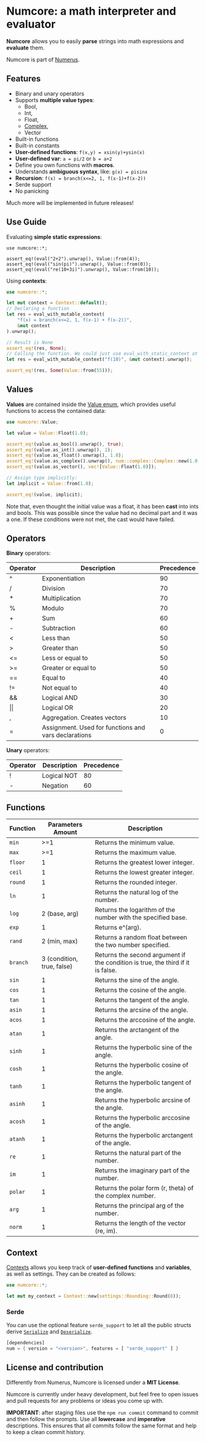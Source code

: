 
# Numcore: a math interpreter and evaluator
**Numcore** allows you to easily **parse** strings into math expressions
and **evaluate** them.

Numcore is part of [Numerus](https://github.com/BearToCode/Numerus).

## Features
* Binary and unary operators
* Supports **multiple value types**:
    * Bool,
    * Int,
    * Float,
    * [Complex](num::complex::Complex64),
    * Vector
* Built-in functions 
* Built-in constants
* **User-defined functions**: `f(x,y) = xsin(y)+ysin(x)`
* **User-defined var**: `a = pi/2` or `b = a+2`
* Define you own functions with **macros**.
* Understands **ambiguous syntax**, like: `g(x) = pisinx`
* **Recursion**: `f(x) = branch(x<=2, 1, f(x-1)+f(x-2))`
* Serde support
* No panicking

Much more will be implemented in future releases!

## Use Guide

Evaluating **simple static expressions**:
```
use numcore::*;

assert_eq!(eval("2+2").unwrap(), Value::from(4));
assert_eq!(eval("sin(pi)").unwrap(), Value::from(0));
assert_eq!(eval("re(10+3i)").unwrap(), Value::from(10));
```

Using **contexts**:

```rust
use numcore::*;

let mut context = Context::default();
// Declaring a function
let res = eval_with_mutable_context(
    "f(x) = branch(x<=2, 1, f(x-1) + f(x-2))",
    &mut context
).unwrap();

// Result is None
assert_eq!(res, None);
// Calling the function. We could just use eval_with_static_context at this point
let res = eval_with_mutable_context("f(10)", &mut context).unwrap();

assert_eq!(res, Some(Value::from(55)));
```

## Values
**Values** are contained inside the [Value enum](Value), which provides useful functions
to access the contained data:

```rust
use numcore::Value;

let value = Value::Float(1.0);

assert_eq!(value.as_bool().unwrap(), true);
assert_eq!(value.as_int().unwrap(), 1);
assert_eq!(value.as_float().unwrap(), 1.0);
assert_eq!(value.as_complex().unwrap(), num::complex::Complex::new(1.0, 0.0));
assert_eq!(value.as_vector(), vec![Value::Float(1.0)]);

// Assign type implicitly:
let implicit = Value::from(1.0);

assert_eq!(value, implicit);
```

Note that, even thought the initial value was a float, it has been **cast** into ints and bools. This
was possible since the value had no decimal part and it was a one. If these conditions were not
met, the cast would have failed.

## Operators
**Binary** operators:

| Operator | Description | Precedence |
|----------|-------------|------------|
| ^  | Exponentiation                                       | 90 |
| /  | Division                                             | 70 |
| *  | Multiplication                                       | 70 |
| %  | Modulo                                               | 70 |
| +  | Sum                                                  | 60 |
| -  | Subtraction                                          | 60 |
| <  | Less than                                            | 50 |
| >  | Greater than                                         | 50 |
| <= | Less or equal to                                     | 50 |
| >= | Greater or equal to                                  | 50 |
| == | Equal to                                             | 40 |
| != | Not equal to                                         | 40 |
| && | Logical AND                                          | 30 |
| &#124;&#124; | Logical OR                                 | 20 |
| ,  | Aggregation. Creates vectors                         | 10 |
| =  | Assignment. Used for functions and vars declarations | 0  |

**Unary** operators:

| Operator | Description | Precedence |
|----------|-------------|------------|
| ! | Logical NOT | 80 |
| - | Negation    | 60 |

## Functions

| Function | Parameters Amount          | Description                                                   |
|----------|----------------------------|---------------------------------------------------------------|
| `min`    | >=1                        | Returns the minimum value.                                    |
| `max`    | >=1                        | Returns the maximum value.                                    |
| `floor`  | 1                          | Returns the greatest lower integer.                           |
| `ceil`   | 1                          | Returns the lowest greater integer.                           |
| `round`  | 1                          | Returns the rounded integer.                                  |
| `ln`     | 1                          | Returns the natural log of the number.                        |
| `log`    | 2 (base, arg)              | Returns the logarithm of the number with the specified base.  |
| `exp`    | 1                          | Returns e^(arg).                                              |
| `rand`   | 2 (min, max)               | Returns a random float between the two number specified.      |
| `branch` | 3 (condition, true, false) | Returns the second argument if the condition is true, the third if it is false. |
| `sin`    | 1                          | Returns the sine of the angle.                                |
| `cos`    | 1                          | Returns the cosine of the angle.                              |
| `tan`    | 1                          | Returns the tangent of the angle.                             |
| `asin`   | 1                          | Returns the arcsine of the angle.                             |
| `acos`   | 1                          | Returns the arccosine of the angle.                           |
| `atan`   | 1                          | Returns the arctangent of the angle.                          |
| `sinh`   | 1                          | Returns the hyperbolic sine of the angle.                     |
| `cosh`   | 1                          | Returns the hyperbolic cosine of the angle.                   |
| `tanh`   | 1                          | Returns the hyperbolic tangent of the angle.                  |
| `asinh`  | 1                          | Returns the hyperbolic arcsine of the angle.                  |
| `acosh`  | 1                          | Returns the hyperbolic arccosine of the angle.                |
| `atanh`  | 1                          | Returns the hyperbolic arctangent of the angle.               |
| `re`     | 1                          | Returns the natural part of the number.                       |
| `im`     | 1                          | Returns the imaginary part of the number.                     |
| `polar`  | 1                          | Returns the polar form (r, theta) of the complex number.      |
| `arg`    | 1                          | Returns the principal arg of the number.                      |
| `norm`   | 1                          | Returns the length of the vector (re, im).                    |

## Context

[Contexts](Context) allows you keep track of **user-defined functions** and **variables**, as well
as settings. They can be created as follows:

```rust
use numcore::*;

let mut my_context = Context::new(settings::Rounding::Round(8));
```

### Serde

You can use the optional feature `serde_support` to let all the public structs
derive  [`Serialize`](https://docs.rs/serde/1.0.71/serde/trait.Serializer.html) and
[`Deserialize`](https://docs.rs/serde/1.0.71/serde/trait.Serializer.html).

```rust
[dependencies]
num = { version = "<version>", features = [ "serde_support" ] }
```

## License and contribution
Differently from Numerus, Numcore is licensed under a **MIT License**.

Numcore is currently under heavy development, but feel free to open issues and
pull requests for any problems or ideas you come up with.

**IMPORTANT**: after staging files use the `npm run commit` command to commit and then
follow the prompts. Use all **lowercase** and **imperative** descriptions. This
ensures that all commits follow the same format and help to keep a clean commit history.
